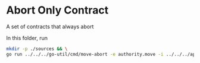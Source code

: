 # Abort Only Contract

A set of contracts that always abort

In this folder, run

```sh
mkdir -p ./sources && \
go run ../../../go-util/cmd/move-abort -e authority.move -i ../../../aptos/contract/aux/sources -o ./sources/
```
